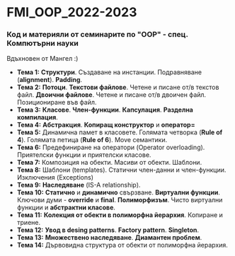 # FMI_OOP_2022-2023
### Код и материяли от семинарите по "OOP" - спец. Компютърни науки 
Вдъхновен от Мангел :)

- **Тема 1:** **Структури**. Създаване на инстанции. Подравняване (**alignment**). **Padding**.  
- **Темa 2:** **Потоци**. **Текстови файлове**. Четене и писане от/в текстов файл. **Двоични файлове**. Четене и писане от/в двоичен файл. Позициониране във файл.  
- **Темa 3:** **Класове**. **Член-функции**. **Капсулация**. **Разделна компилация**.
- **Темa 4:** **Абстракция**. **Копиращ конструктор** и **оператор=**
- **Тема 5:** Динамична памет в класовете. Голямата четворка (**Rule of 4**). Голямата петица (**Rule of 6**). Move семантики.
- **Тема 6:** Предефиниране на оператори (Operator overloading). Приятелски функции и приятелски класове.
- **Тема 7:** Композиция на обекти. Масиви от обекти. Шаблони.
- **Тема 8:** Шаблони (templates). Статични член-данни и член-функции. Изключения (Exceptions)
- **Тема 9:** **Наследяване** (IS-A relationship).  
- **Тема 10:** **Статично** и **динамично** свързване. **Виртуални функции**. Ключови думи - **override** и **final**. **Полиморфизъм**. Чисто виртуални функции и **абстрактни класове**.
- **Тема 11:** **Колекция от обекти в полиморфна йерархия**. Копиране и триене.  
- **Тема 12:** **Увод в desing patterns**. **Factory pattern**. **Singleton**.
- **Тема 13:** **Множествено наследяване**. **Диамантен проблем**.
- **Тема 14:**  Дървовидна структура от обекти от полиморфна йерархия.
